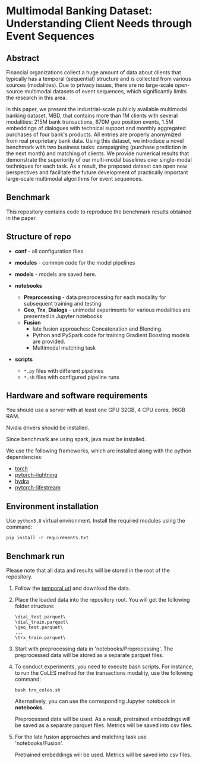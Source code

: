 # Multimodal Banking Dataset: Understanding Client Needs through Event Sequences

## Abstract

Financial organizations collect a huge amount of data about clients that typically has a temporal (sequential) structure and is collected from various sources (modalities). Due to privacy issues, there are no large-scale open-source multimodal datasets of event sequences, which significantly limits the research in this area.

In this paper, we present the industrial-scale publicly available multimodal banking dataset, MBD, that contains more than 1M clients with several modalities: 215M bank transactions, 670M geo position events, 1.5M embeddings of dialogues with technical support and monthly aggregated purchases of four bank's products. All entries are properly anonymized from real proprietary bank data. Using this dataset, we introduce a novel benchmark with two business tasks: campaigning (purchase prediction in the next month) and matching of clients. We provide numerical results that demonstrate the superiority of our multi-modal baselines over single-modal techniques for each task. As a result, the proposed dataset can open new perspectives and facilitate the future development of practically important large-scale multimodal algorithms for event sequences.

## Benchmark

This repository contains code to reproduce the benchmark results obtained in the paper.

## Structure of repo

- **conf** - all configuration files
- **modules** - common code for the model pipelines
- **models** - models are saved here.
- **notebooks** 
    - **Preprocessing** - data preprocessing for each modality for subsequent training and testing
    - **Geo**, **Trx**, **Dialogs** - unimodal experiments for various modalities are presented in Jupyter notebooks
    - **Fusion**
        - late fusion approaches: Concatenation and Blending.
        - Python and PySpark code for training Gradient Boosting models are provided. 
        - Multimodal matching task

- **scripts**  
    - `*.py` files with different pipelines
    - `*.sh` files with configured pipeline runs


## Hardware and software requirements

You should use a server with at least one GPU 32GB, 4 CPU cores, 96GB RAM.


Nvidia drivers should be installed.

Since benchmark are using spark, java must be installed.

We use the following frameworks, which are installed along with the python dependencies:
- [torch](https://pytorch.org/)
- [pytorch-lightning](https://lightning.ai/)
- [hydra](https://hydra.cc/docs/intro/)
- [pytorch-lifestream](https://github.com/dllllb/pytorch-lifestream)

## Environment installation

Use `python3.8` virtual environment. Install the required modules using the command:

```
pip install -r requirements.txt
```

## Benchmark run

Please note that all data and results will be stored in the root of the repository.

1. Follow the [temporal url](https://disk.yandex.ru/d/Pk9Mhx70VnUzbA) and download the data.
2. Place the loaded data into the repository root. You will get the following folder structure:
    ```
    \dial_test.parquet\
    \dial_train.parquet\
    \geo_test.parquet\
    ...
    \trx_train.parquet\
    ```
3. Start with preprocessing data in 'notebooks/Preprocessing'. The preprocessed data will be stored as a separate parquet files.
4. To conduct experiments, you need to execute bash scripts. For instance, to run the CoLES method for the transactions modality, use the following command:
   ```
   bash trx_coles.sh
   ```

   Alternatively, you can use the corresponding Jupyter notebook in **notebooks**.

   Preprocessed data will be used. As a result, pretrained embeddings will be saved as a separate parquet files. Metrics will be saved into csv files.
   
5. For the late fusion approaches and matching task use 'notebooks/Fusion'.

   Pretrained embeddings will be used. Metrics will be saved into csv files.






